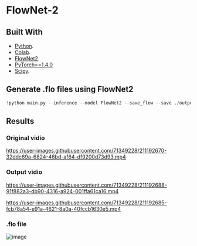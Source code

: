 # FlowNet-2

## Built With

* [Python](https://www.python.org/).
* [Colab](https://colab.research.google.com/).
* [FlowNet2](https://drive.google.com/file/d/1hF8vS6YeHkx3j2pfCeQqqZGwA_PJq_Da/view).
* [PyTorch==1.4.0](https://pytorch.org/)
* [Scipy](https://docs.scipy.org/doc/scipy/).

## Generate .flo files using FlowNet2
```Python
!python main.py --inference --model FlowNet2 --save_flow --save ./output --inference_dataset ImagesFromFolder --inference_dataset_root ./frames/ --resume ./Flow.tar
```

## Results 
### Original vidio
https://user-images.githubusercontent.com/71349228/211192670-32ddc69a-6824-46bd-af64-df9200d73d93.mp4

### Output vidio
https://user-images.githubusercontent.com/71349228/211192688-91f882a3-db90-4316-a924-001ffa61ca16.mp4

https://user-images.githubusercontent.com/71349228/211192685-fcb78a54-e91a-4621-8a0a-40fccb1630e5.mp4

### .flo file 
 
![image](https://user-images.githubusercontent.com/71349228/211192880-032b3892-4035-44fe-90e3-f4a9f8c5b8f9.png)











